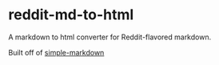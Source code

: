 # reddit-md-to-html

A markdown to html converter for Reddit-flavored markdown.

Built off of [simple-markdown](https://github.com/ariabuckles/simple-markdown)
